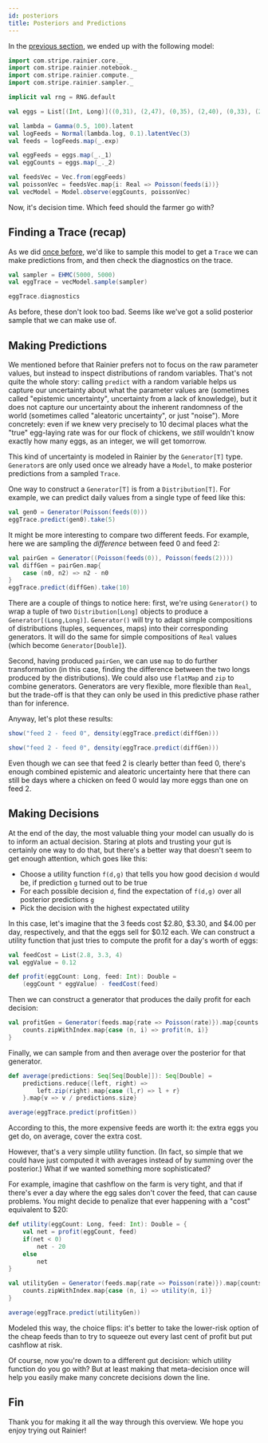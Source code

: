 ```yaml
---
id: posteriors
title: Posteriors and Predictions
---
```


In the [previous section](vectors.md), we ended up with the following model:

```scala mdoc:silent
import com.stripe.rainier.core._
import com.stripe.rainier.notebook._
import com.stripe.rainier.compute._
import com.stripe.rainier.sampler._

implicit val rng = RNG.default

val eggs = List[(Int, Long)]((0,31), (2,47), (0,35), (2,40), (0,33), (2,44), (0,30), (2,46), (0,33), (0,30), (2,36), (2,54), (1,45), (1,39), (2,62), (2,54), (1,30), (2,40), (2,48), (1,33), (0,40), (2,38), (0,31), (2,46), (1,41), (1,42), (0,39), (1,29), (0,28), (1,36), (2,46), (2,33), (2,41), (2,48), (1,32), (0,24), (1,34), (2,48), (1,52), (1,37), (0,28), (0,37), (2,51), (2,44), (1,40), (0,41), (0,36), (1,44), (0,32), (0,31), (0,31), (0,32), (0,33), (1,27), (0,40), (2,45), (2,40), (1,46), (0,35), (2,46), (0,34), (1,41), (0,38), (0,34), (2,46), (1,44), (2,49), (2,39), (1,41), (2,37), (1,29), (0,29), (2,41), (2,46), (1,42), (1,34), (1,32), (1,35), (0,32), (1,40), (1,37), (1,38), (1,42), (1,38), (1,36), (0,38), (0,41), (1,51), (1,40))

val lambda = Gamma(0.5, 100).latent
val logFeeds = Normal(lambda.log, 0.1).latentVec(3)
val feeds = logFeeds.map(_.exp)

val eggFeeds = eggs.map(_._1)
val eggCounts = eggs.map(_._2)

val feedsVec = Vec.from(eggFeeds)
val poissonVec = feedsVec.map{i: Real => Poisson(feeds(i))}
val vecModel = Model.observe(eggCounts, poissonVec)
```

Now, it's decision time. Which feed should the farmer go with?

## Finding a Trace (recap)

As we did [once before](likelihoods.md), we'd like to sample this model to get a `Trace` we can make predictions from, and then check the diagnostics on the trace.

```scala mdoc:pprint
val sampler = EHMC(5000, 5000)
val eggTrace = vecModel.sample(sampler)
```

```scala mdoc:pprint
eggTrace.diagnostics
```

As before, these don't look too bad. Seems like we've got a solid posterior sample that we can make use of.

## Making Predictions

We mentioned before that Rainier prefers not to focus on the raw parameter values, but instead to inspect distributions of random variables. That's not quite the whole story: calling `predict` with a random variable helps us capture our uncertainty about what the parameter values are (sometimes called "epistemic uncertainty", uncertainty from a lack of knowledge), but it does not capture our uncertainty about the inherent randomness of the world (sometimes called "aleatoric uncertainty", or just "noise"). More concretely: even if we knew very precisely to 10 decimal places what the "true" egg-laying rate was for our flock of chickens, we *still* wouldn't know exactly how many eggs, as an integer, we will get tomorrow.

This kind of uncertainty is modeled in Rainier by the `Generator[T]` type. `Generator`s are only used once we already have a `Model`, to make posterior predictions from a sampled `Trace`.

One way to construct a `Generator[T]` is from a `Distribution[T]`. For example, we can predict daily values from a single type of feed like this:

```scala mdoc:pprint
val gen0 = Generator(Poisson(feeds(0)))
eggTrace.predict(gen0).take(5)
```

It might be more interesting to compare two different feeds. For example, here we are sampling the _difference_ between feed 0 and feed 2:

```scala mdoc:pprint
val pairGen = Generator((Poisson(feeds(0)), Poisson(feeds(2))))
val diffGen = pairGen.map{
    case (n0, n2) => n2 - n0
}
eggTrace.predict(diffGen).take(10)
```

There are a couple of things to notice here: first, we're using `Generator()` to wrap a tuple of two `Distribution[Long]` objects to produce a `Generator[(Long,Long)]`. `Generator()` will try to adapt simple compositions of distributions (tuples, sequences, maps) into their corresponding generators. It will do the same for simple compositions of `Real` values (which become `Generator[Double]`).

Second, having produced `pairGen`, we can use `map` to do further transformation (in this case, finding the difference between the two longs produced by the distributions). We could also use `flatMap` and `zip` to combine generators. Generators are very flexible, more flexible than `Real`, but the trade-off is that they can only be used in this predictive phase rather than for inference.

Anyway, let's plot these results:

```scala
show("feed 2 - feed 0", density(eggTrace.predict(diffGen)))
```

```scala mdoc:image:assets/diff.png
show("feed 2 - feed 0", density(eggTrace.predict(diffGen)))
```

Even though we can see that feed 2 is clearly better than feed 0, there's enough combined epistemic and aleatoric uncertainty here that there can still be days where a chicken on feed 0 would lay more eggs than one on feed 2.

## Making Decisions

At the end of the day, the most valuable thing your model can usually do is to inform an actual decision. Staring at plots and trusting your gut is certainly one way to do that, but there's a better way that doesn't seem to get enough attention, which goes like this:

* Choose a utility function `f(d,g)` that tells you how good decision `d` would be, if prediction `g` turned out to be true
* For each possible decision `d`, find the expectation of `f(d,g)` over all posterior predictions `g`
* Pick the decision with the highest expectated utility

In this case, let's imagine that the 3 feeds cost $2.80, $3.30, and $4.00 per day, respectively, and that the eggs sell for $0.12 each. We can construct a utility function that just tries to compute the profit for a day's worth of eggs:

```scala mdoc:silent
val feedCost = List(2.8, 3.3, 4)
val eggValue = 0.12

def profit(eggCount: Long, feed: Int): Double =
    (eggCount * eggValue) - feedCost(feed)
```

Then we can construct a generator that produces the daily profit for each decision:

```scala mdoc:pprint
val profitGen = Generator(feeds.map{rate => Poisson(rate)}).map{counts =>
    counts.zipWithIndex.map{case (n, i) => profit(n, i)}
}
```

Finally, we can sample from and then average over the posterior for that generator.

```scala mdoc:pprint
def average(predictions: Seq[Seq[Double]]): Seq[Double] =
    predictions.reduce{(left, right) => 
        left.zip(right).map{case (l,r) => l + r}
    }.map{v => v / predictions.size}

average(eggTrace.predict(profitGen))
```

According to this, the more expensive feeds are worth it: the extra eggs you get do, on average, cover the extra cost.

However, that's a very simple utility function. (In fact, so simple that we could have just computed it with averages instead of by summing over the posterior.) What if we wanted something more sophisticated?

For example, imagine that cashflow on the farm is very tight, and that if there's ever a day where the egg sales don't cover the feed, that can cause problems. You might decide to penalize that ever happening with a "cost" equivalent to $20:

```scala mdoc:pprint
def utility(eggCount: Long, feed: Int): Double = {
    val net = profit(eggCount, feed)
    if(net < 0)
        net - 20
    else
        net
}

val utilityGen = Generator(feeds.map{rate => Poisson(rate)}).map{counts =>
    counts.zipWithIndex.map{case (n, i) => utility(n, i)}
}

average(eggTrace.predict(utilityGen))
```

Modeled this way, the choice flips: it's better to take the lower-risk option of the cheap feeds than to try to squeeze out every last cent of profit but put cashflow at risk.

Of course, now you're down to a different gut decision: which utility function do you go with? But at least making that meta-decision once will help you easily make many concrete decisions down the line.

## Fin

Thank you for making it all the way through this overview. We hope you enjoy trying out Rainier!